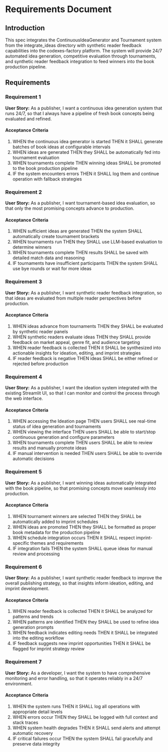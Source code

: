 # Requirements Document

## Introduction

This spec integrates the ContinuousIdeaGenerator and Tournament system from the integrate_ideas directory with synthetic reader feedback capabilities into the codexes-factory platform. The system will provide 24/7 automated idea generation, competitive evaluation through tournaments, and synthetic reader feedback integration to feed winners into the book production pipeline.

## Requirements

### Requirement 1

**User Story:** As a publisher, I want a continuous idea generation system that runs 24/7, so that I always have a pipeline of fresh book concepts being evaluated and refined.

#### Acceptance Criteria

1. WHEN the continuous idea generator is started THEN it SHALL generate batches of book ideas at configurable intervals
2. WHEN ideas are generated THEN they SHALL be automatically fed into tournament evaluation
3. WHEN tournaments complete THEN winning ideas SHALL be promoted to the book production pipeline
4. IF the system encounters errors THEN it SHALL log them and continue operation with fallback strategies

### Requirement 2

**User Story:** As a publisher, I want tournament-based idea evaluation, so that only the most promising concepts advance to production.

#### Acceptance Criteria

1. WHEN sufficient ideas are generated THEN the system SHALL automatically create tournament brackets
2. WHEN tournaments run THEN they SHALL use LLM-based evaluation to determine winners
3. WHEN tournaments complete THEN results SHALL be saved with detailed match data and reasoning
4. IF tournaments have insufficient participants THEN the system SHALL use bye rounds or wait for more ideas

### Requirement 3

**User Story:** As a publisher, I want synthetic reader feedback integration, so that ideas are evaluated from multiple reader perspectives before production.

#### Acceptance Criteria

1. WHEN ideas advance from tournaments THEN they SHALL be evaluated by synthetic reader panels
2. WHEN synthetic readers evaluate ideas THEN they SHALL provide feedback on market appeal, genre fit, and audience targeting
3. WHEN reader feedback is collected THEN it SHALL be synthesized into actionable insights for ideation, editing, and imprint strategies
4. IF reader feedback is negative THEN ideas SHALL be either refined or rejected before production

### Requirement 4

**User Story:** As a publisher, I want the ideation system integrated with the existing Streamlit UI, so that I can monitor and control the process through the web interface.

#### Acceptance Criteria

1. WHEN accessing the Ideation page THEN users SHALL see real-time status of idea generation and tournaments
2. WHEN viewing the interface THEN users SHALL be able to start/stop continuous generation and configure parameters
3. WHEN tournaments complete THEN users SHALL be able to review results and manually promote ideas
4. IF manual intervention is needed THEN users SHALL be able to override automatic decisions

### Requirement 5

**User Story:** As a publisher, I want winning ideas automatically integrated with the book pipeline, so that promising concepts move seamlessly into production.

#### Acceptance Criteria

1. WHEN tournament winners are selected THEN they SHALL be automatically added to imprint schedules
2. WHEN ideas are promoted THEN they SHALL be formatted as proper book metadata for the production pipeline
3. WHEN schedule integration occurs THEN it SHALL respect imprint-specific themes and requirements
4. IF integration fails THEN the system SHALL queue ideas for manual review and processing

### Requirement 6

**User Story:** As a publisher, I want synthetic reader feedback to improve the overall publishing strategy, so that insights inform ideation, editing, and imprint development.

#### Acceptance Criteria

1. WHEN reader feedback is collected THEN it SHALL be analyzed for patterns and trends
2. WHEN patterns are identified THEN they SHALL be used to refine idea generation prompts
3. WHEN feedback indicates editing needs THEN it SHALL be integrated into the editing workflow
4. IF feedback suggests new imprint opportunities THEN it SHALL be flagged for imprint strategy review

### Requirement 7

**User Story:** As a developer, I want the system to have comprehensive monitoring and error handling, so that it operates reliably in a 24/7 environment.

#### Acceptance Criteria

1. WHEN the system runs THEN it SHALL log all operations with appropriate detail levels
2. WHEN errors occur THEN they SHALL be logged with full context and stack traces
3. WHEN system health degrades THEN it SHALL send alerts and attempt automatic recovery
4. IF critical failures occur THEN the system SHALL fail gracefully and preserve data integrity